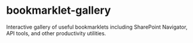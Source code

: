 # bookmarklet-gallery
Interactive gallery of useful bookmarklets including SharePoint Navigator, API tools, and other productivity utilities.
